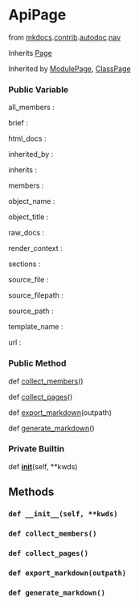 ApiPage
==========================
from <a href="api/mkdocs">mkdocs</a>.<a href="api/mkdocs/contrib">contrib</a>.<a href="api/mkdocs/contrib/autodoc">autodoc</a>.<a href="api/mkdocs/contrib/autodoc/nav">nav</a>


Inherits <a href="api/mkdocs/nav/Page">Page</a>


Inherited by <a href="api/mkdocs/contrib/autodoc/nav/ModulePage">ModulePage</a>, <a href="api/mkdocs/contrib/autodoc/nav/ClassPage">ClassPage</a>






### Public Variable


all_members : 



brief : 



html_docs : 



inherited_by : 



inherits : 



members : 



object_name : 



object_title : 



raw_docs : 



render_context : 



sections : 



source_file : 



source_filepath : 



source_path : 



template_name : 



url : 





### Public Method


def [collect_members](#def-collect_members)()



def [collect_pages](#def-collect_pages)()



def [export_markdown](#def-export_markdown)(outpath)



def [generate_markdown](#def-generate_markdown)()







### Private Builtin


def [__init__](#def-__init__)(self, **kwds)







Methods
---------------





### `def __init__(self, **kwds)`














### `def collect_members()`








### `def collect_pages()`








### `def export_markdown(outpath)`








### `def generate_markdown()`

































